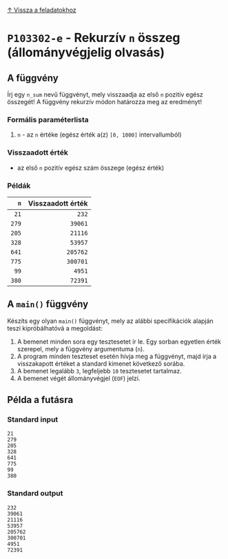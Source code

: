 
[↑ Vissza a feladatokhoz](./README.md)

# `P103302-e` - Rekurzív `n` összeg (állományvégjelig olvasás)

## A függvény

Írj egy `n_sum` nevű függvényt, mely visszaadja az első `n` pozitív egész összegét! A függvény rekurzív módon határozza meg az eredményt!

### Formális paraméterlista

1. `n` - az `n` értéke (egész érték a(z) `[0, 1000]` intervallumból)

### Visszaadott érték

* az első `n` pozitív egész szám összege (egész érték)

### Példák

| `n` | Visszaadott érték | 
| ---: | --: | 
| `21` | `232` | 
| `279` | `39061` | 
| `205` | `21116` | 
| `328` | `53957` | 
| `641` | `205762` | 
| `775` | `300701` | 
| `99` | `4951` | 
| `380` | `72391` | 

## A `main()` függvény

Készíts egy olyan `main()` függvényt, mely az alábbi specifikációk alapján teszi kipróbálhatóvá a megoldást:

1. A bemenet minden sora egy tesztesetet ír le. Egy sorban egyetlen érték szerepel, mely a függvény argumentuma (`n`).
1. A program minden teszteset esetén hívja meg a függvényt, majd írja a visszakapott értéket a standard kimenet következő sorába.
1. A bemenet legalább `3`, legfeljebb `10` tesztesetet tartalmaz.
1. A bemenet végét állományvégjel (`EOF`) jelzi.

## Példa a futásra

### Standard input

```
21
279
205
328
641
775
99
380
```

### Standard output

```
232
39061
21116
53957
205762
300701
4951
72391
```